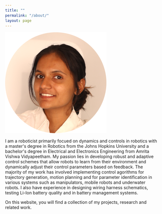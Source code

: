 ```yaml
---
title: ""
permalink: "/about/"
layout: page
---
```


![image](/assets/websiteProfile_small.png)  

I am a roboticist primarily focued on dynamics and controls in robotics with a master's degree in Robotics from the Johns Hopkins University and a bachelor's degree in Electrical and Electronics Engineering from Amrita Vishwa Vidyapeetham. My passion lies in developing robust and adaptive control schemes that allow robots to learn from their environment and dynamically adjust their control parameters based on feedback. The majority of my work has involved implementing control agorithms for trajectory generation, motion planning and for parameter identification in various systems such as manipulators, mobile robots and underwater robots. I also have experience in designing wiring harness schematics, testing Li-Ion battery quality and in battery management systems. 

On this website, you will find a collection of my projects, research and related work.




